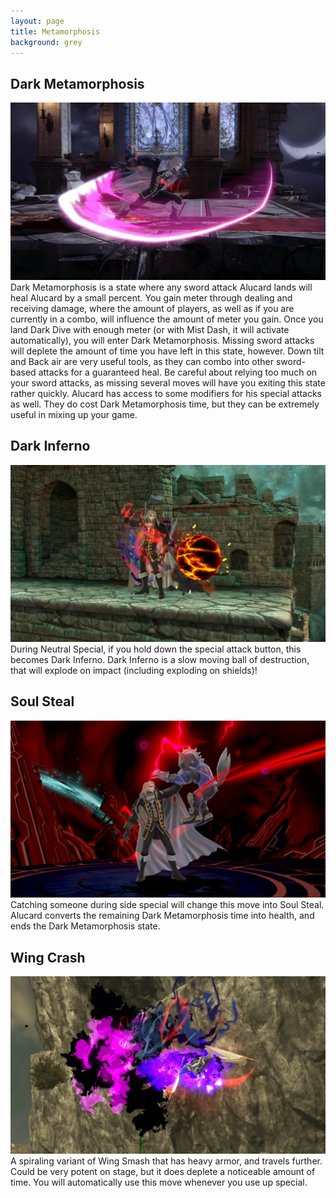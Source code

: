 ```yaml
---
layout: page
title: Metamorphosis
background: grey
---
```


<div class="col-lg-12 text-center">
	<h2 class="section-heading text-uppercase">Dark Metamorphosis</h2>
</div>
<img class="img-fluid d-block mx-auto" src="assets\img\moveset\meta.png" alt="">
Dark Metamorphosis is a state where any sword attack Alucard lands will heal Alucard by a small percent. You gain meter through dealing and receiving damage, where the amount of players, as well as if you are currently in a combo, will influence the amount of meter you gain. Once you land Dark Dive with enough meter (or with Mist Dash, it will activate automatically), you will enter Dark Metamorphosis. Missing sword attacks will deplete the amount of time you have left in this state, however. Down tilt and Back air are very useful tools, as they can combo into other sword-based attacks for a guaranteed heal. Be careful about relying too much on your sword attacks, as missing several moves will have you exiting this state rather quickly. Alucard has access to some modifiers for his special attacks as well. They do cost Dark Metamorphosis time, but they can be extremely useful in mixing up your game.

<br/>
<div class="col-lg-12 text-center">
	<h2 class="section-heading text-uppercase">Dark Inferno</h2>
</div>
<img class="img-fluid d-block mx-auto" src="assets\img\moveset\inferno.png" alt="">
During Neutral Special, if you hold down the special attack button, this becomes Dark Inferno. Dark Inferno is a slow moving ball of destruction, that will explode on impact (including exploding on shields)!

<br/>
<div class="col-lg-12 text-center">
	<h2 class="section-heading text-uppercase">Soul Steal</h2>
</div>
<img class="img-fluid d-block mx-auto" src="assets\img\moveset\soulsteal.png" alt="">
Catching someone during side special will change this move into Soul Steal. Alucard converts the remaining Dark Metamorphosis time into health, and ends the Dark Metamorphosis state.

<br/>
<div class="col-lg-12 text-center">
	<h2 class="section-heading text-uppercase">Wing Crash</h2>
</div>
<img class="img-fluid d-block mx-auto" src="assets\img\moveset\crash.png" alt="">
A spiraling variant of Wing Smash that has heavy armor, and travels further. Could be very potent on stage, but it does deplete a noticeable amount of time. You will automatically use this move whenever you use up special.